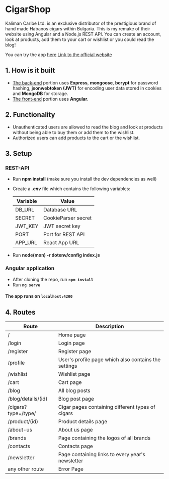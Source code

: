 # CigarShop

Kaliman Caribe Ltd. is an exclusive distributor of the prestigious brand of hand made Habanos cigars within Bulgaria.
This is my remake of their website using Angular and a Node.js REST API. You can create an account, look at products, add them to your cart or wishlist or you could read the blog!

You can try the app [here](https://cigar-shop.herokuapp.com)
[Link to the official website](https://kalimancaribe.com/bg/)

## 1. How is it built
* [The back-end](./server) portion uses **Express**, **mongoose**, **bcrypt** for password hashing, **jsonwebtoken (JWT)** for encoding user data stored in cookies and **MongoDB** for storage.
* [The front-end](./src) portion uses **Angular**.

## 2. Functionality
* Unauthenticated users are allowed to read the blog and look at products without being able to buy them or add them to the wishlist.
* Authorized users can add products to the cart or the wishlist.

## 3. Setup
### REST-API

* Run **npm install** (make sure you install the dev dependencies as well)
* Create a **_.env_** file which contains the following variables:

    | Variable             | Value                |
    |----------------------|----------------------|
    | DB_URL               | Database URL         |
    | SECRET               | CookieParser secret  |
    | JWT_KEY              | JWT secret key       |
    | PORT                 | Port for REST API    |
    | APP_URL              | React App URL        |

* Run **node(mon) -r dotenv/config index.js**

### Angular application

* After cloning the repo, run **`npm install`**
* Run **`ng serve`**

#### The app runs on **`localhost:4200`**

## 4. Routes

| Route               | Description                                            |
| ------------------- | ------------------------------------------------------ |
| /                   | Home page                                              |
| /login              | Login page                                             |
| /register           | Register page                                          |
| /profile            | User's profile page which also contains the settings   |
| /wishlist           | Wishlist page                                          |
| /cart               | Cart page                                              |
| /blog               | All blog posts                                         |
| /blog/details/(id)  | Blog post page                                         |
| /cigars?type=/type/ | Cigar pages containing different types of cigars       |
| /product/(id)       | Product details page                                   |
| /about-us           | About us page                                          |
| /brands             | Page containing the logos of all brands                |
| /contacts           | Contacts page                                          |
| /newsletter         | Page containing links to every year's newsletter       |
| any other route     | Error Page                                             |